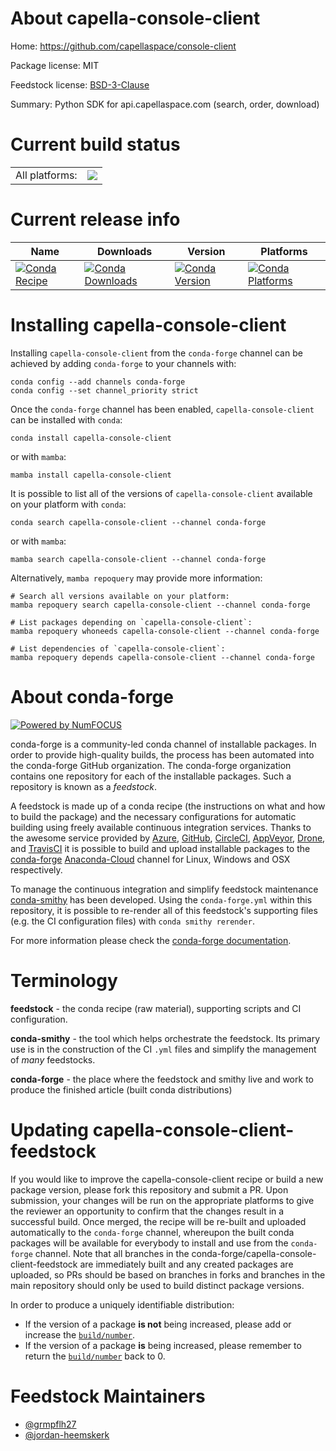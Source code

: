 About capella-console-client
============================

Home: https://github.com/capellaspace/console-client

Package license: MIT

Feedstock license: [BSD-3-Clause](https://github.com/conda-forge/capella-console-client-feedstock/blob/main/LICENSE.txt)

Summary: Python SDK for api.capellaspace.com (search, order, download)

Current build status
====================


<table><tr><td>All platforms:</td>
    <td>
      <a href="https://dev.azure.com/conda-forge/feedstock-builds/_build/latest?definitionId=15481&branchName=main">
        <img src="https://dev.azure.com/conda-forge/feedstock-builds/_apis/build/status/capella-console-client-feedstock?branchName=main">
      </a>
    </td>
  </tr>
</table>

Current release info
====================

| Name | Downloads | Version | Platforms |
| --- | --- | --- | --- |
| [![Conda Recipe](https://img.shields.io/badge/recipe-capella--console--client-green.svg)](https://anaconda.org/conda-forge/capella-console-client) | [![Conda Downloads](https://img.shields.io/conda/dn/conda-forge/capella-console-client.svg)](https://anaconda.org/conda-forge/capella-console-client) | [![Conda Version](https://img.shields.io/conda/vn/conda-forge/capella-console-client.svg)](https://anaconda.org/conda-forge/capella-console-client) | [![Conda Platforms](https://img.shields.io/conda/pn/conda-forge/capella-console-client.svg)](https://anaconda.org/conda-forge/capella-console-client) |

Installing capella-console-client
=================================

Installing `capella-console-client` from the `conda-forge` channel can be achieved by adding `conda-forge` to your channels with:

```
conda config --add channels conda-forge
conda config --set channel_priority strict
```

Once the `conda-forge` channel has been enabled, `capella-console-client` can be installed with `conda`:

```
conda install capella-console-client
```

or with `mamba`:

```
mamba install capella-console-client
```

It is possible to list all of the versions of `capella-console-client` available on your platform with `conda`:

```
conda search capella-console-client --channel conda-forge
```

or with `mamba`:

```
mamba search capella-console-client --channel conda-forge
```

Alternatively, `mamba repoquery` may provide more information:

```
# Search all versions available on your platform:
mamba repoquery search capella-console-client --channel conda-forge

# List packages depending on `capella-console-client`:
mamba repoquery whoneeds capella-console-client --channel conda-forge

# List dependencies of `capella-console-client`:
mamba repoquery depends capella-console-client --channel conda-forge
```


About conda-forge
=================

[![Powered by
NumFOCUS](https://img.shields.io/badge/powered%20by-NumFOCUS-orange.svg?style=flat&colorA=E1523D&colorB=007D8A)](https://numfocus.org)

conda-forge is a community-led conda channel of installable packages.
In order to provide high-quality builds, the process has been automated into the
conda-forge GitHub organization. The conda-forge organization contains one repository
for each of the installable packages. Such a repository is known as a *feedstock*.

A feedstock is made up of a conda recipe (the instructions on what and how to build
the package) and the necessary configurations for automatic building using freely
available continuous integration services. Thanks to the awesome service provided by
[Azure](https://azure.microsoft.com/en-us/services/devops/), [GitHub](https://github.com/),
[CircleCI](https://circleci.com/), [AppVeyor](https://www.appveyor.com/),
[Drone](https://cloud.drone.io/welcome), and [TravisCI](https://travis-ci.com/)
it is possible to build and upload installable packages to the
[conda-forge](https://anaconda.org/conda-forge) [Anaconda-Cloud](https://anaconda.org/)
channel for Linux, Windows and OSX respectively.

To manage the continuous integration and simplify feedstock maintenance
[conda-smithy](https://github.com/conda-forge/conda-smithy) has been developed.
Using the ``conda-forge.yml`` within this repository, it is possible to re-render all of
this feedstock's supporting files (e.g. the CI configuration files) with ``conda smithy rerender``.

For more information please check the [conda-forge documentation](https://conda-forge.org/docs/).

Terminology
===========

**feedstock** - the conda recipe (raw material), supporting scripts and CI configuration.

**conda-smithy** - the tool which helps orchestrate the feedstock.
                   Its primary use is in the construction of the CI ``.yml`` files
                   and simplify the management of *many* feedstocks.

**conda-forge** - the place where the feedstock and smithy live and work to
                  produce the finished article (built conda distributions)


Updating capella-console-client-feedstock
=========================================

If you would like to improve the capella-console-client recipe or build a new
package version, please fork this repository and submit a PR. Upon submission,
your changes will be run on the appropriate platforms to give the reviewer an
opportunity to confirm that the changes result in a successful build. Once
merged, the recipe will be re-built and uploaded automatically to the
`conda-forge` channel, whereupon the built conda packages will be available for
everybody to install and use from the `conda-forge` channel.
Note that all branches in the conda-forge/capella-console-client-feedstock are
immediately built and any created packages are uploaded, so PRs should be based
on branches in forks and branches in the main repository should only be used to
build distinct package versions.

In order to produce a uniquely identifiable distribution:
 * If the version of a package **is not** being increased, please add or increase
   the [``build/number``](https://docs.conda.io/projects/conda-build/en/latest/resources/define-metadata.html#build-number-and-string).
 * If the version of a package **is** being increased, please remember to return
   the [``build/number``](https://docs.conda.io/projects/conda-build/en/latest/resources/define-metadata.html#build-number-and-string)
   back to 0.

Feedstock Maintainers
=====================

* [@grmpflh27](https://github.com/grmpflh27/)
* [@jordan-heemskerk](https://github.com/jordan-heemskerk/)

